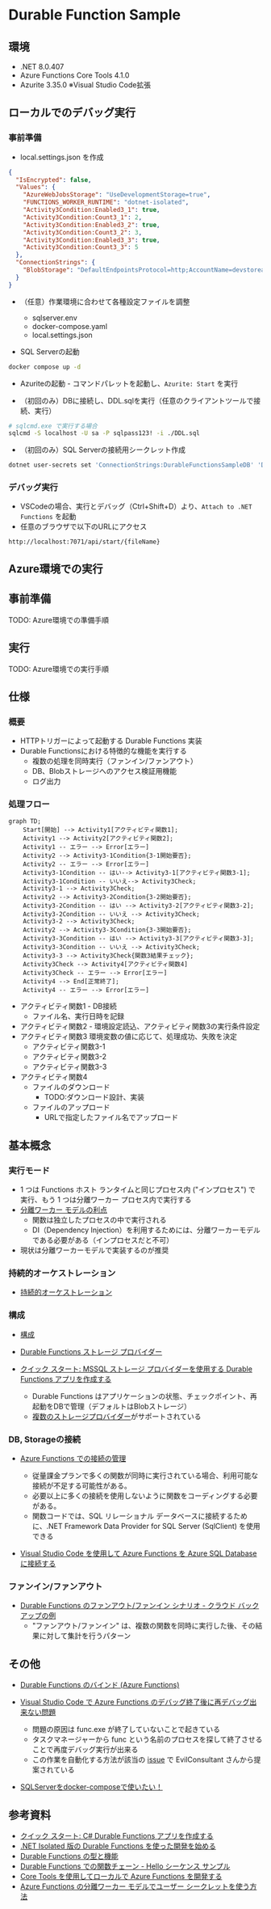 # Durable Function Sample

## 環境

* .NET 8.0.407
* Azure Functions Core Tools 4.1.0
* Azurite 3.35.0 ※Visual Studio Code拡張

## ローカルでのデバッグ実行

### 事前準備

* local.settings.json を作成

``` json
{
  "IsEncrypted": false,
  "Values": {
    "AzureWebJobsStorage": "UseDevelopmentStorage=true",
    "FUNCTIONS_WORKER_RUNTIME": "dotnet-isolated",
    "Activity3Condition:Enabled3_1": true,
    "Activity3Condition:Count3_1": 2,
    "Activity3Condition:Enabled3_2": true,
    "Activity3Condition:Count3_2": 3,
    "Activity3Condition:Enabled3_3": true,
    "Activity3Condition:Count3_3": 5
  },
  "ConnectionStrings": {
    "BlobStorage": "DefaultEndpointsProtocol=http;AccountName=devstoreaccount1;AccountKey=Eby8vdM02xNOcqFlqUwJPLlmEtlCDXJ1OUzFT50uSRZ6IFsuFq2UVErCz4I6tq/K1SZFPTOtr/KBHBeksoGMGw==;BlobEndpoint=http://127.0.0.1:10000/devstoreaccount1;"
  }
}
```

* （任意）作業環境に合わせて各種設定ファイルを調整
  * sqlserver.env
  * docker-compose.yaml
  * local.settings.json

* SQL Serverの起動

``` bash
docker compose up -d
```

* Azuriteの起動 - コマンドパレットを起動し、`Azurite: Start` を実行

* （初回のみ）DBに接続し、DDL.sqlを実行（任意のクライアントツールで接続、実行）

``` bash
# sqlcmd.exe で実行する場合 
sqlcmd -S localhost -U sa -P sqlpass123! -i ./DDL.sql
```

* （初回のみ）SQL Serverの接続用シークレット作成

``` bash
dotnet user-secrets set 'ConnectionStrings:DurableFunctionsSampleDB' 'Data Source=tcp:localhost, 1433;Initial Catalog=dfuncdb;User ID=sa;Password=sqlpass123!;TrustServerCertificate=True'
```

### デバッグ実行

* VSCodeの場合、実行とデバッグ（Ctrl+Shift+D）より、`Attach to .NET Functions` を起動
* 任意のブラウザで以下のURLにアクセス

``` url
http://localhost:7071/api/start/{fileName}
```

## Azure環境での実行

## 事前準備

TODO: Azure環境での準備手順

## 実行

TODO: Azure環境での実行手順

## 仕様

### 概要

* HTTPトリガーによって起動する Durable Functions 実装
* Durable Functionsにおける特徴的な機能を実行する
  * 複数の処理を同時実行（ファンイン/ファンアウト）
  * DB、Blobストレージへのアクセス検証用機能
  * ログ出力

### 処理フロー

``` mermaid
graph TD;
    Start[開始] --> Activity1[アクティビティ関数1];
    Activity1 --> Activity2[アクティビティ関数2];
    Activity1 -- エラー --> Error[エラー]
    Activity2 --> Activity3-1Condition{3-1開始要否};
    Activity2 -- エラー --> Error[エラー]
    Activity3-1Condition -- はい--> Activity3-1[アクティビティ関数3-1];
    Activity3-1Condition -- いいえ--> Activity3Check;
    Activity3-1 --> Activity3Check;
    Activity2 --> Activity3-2Condition{3-2開始要否};
    Activity3-2Condition -- はい --> Activity3-2[アクティビティ関数3-2];
    Activity3-2Condition -- いいえ --> Activity3Check;
    Activity3-2 --> Activity3Check;
    Activity2 --> Activity3-3Condition{3-3開始要否};
    Activity3-3Condition -- はい --> Activity3-3[アクティビティ関数3-3];
    Activity3-3Condition -- いいえ --> Activity3Check;
    Activity3-3 --> Activity3Check{関数3結果チェック};
    Activity3Check --> Activity4[アクティビティ関数4]
    Activity3Check -- エラー --> Error[エラー]
    Activity4 --> End[正常終了];
    Activity4 -- エラー --> Error[エラー]

```

* アクティビティ関数1 - DB接続
  * ファイル名、実行日時を記録
* アクティビティ関数2 - 環境設定読込、アクティビティ関数3の実行条件設定
* アクティビティ関数3 環境変数の値に応じて、処理成功、失敗を決定
  * アクティビティ関数3-1
  * アクティビティ関数3-2
  * アクティビティ関数3-3
* アクティビティ関数4
  * ファイルのダウンロード
    * TODO:ダウンロード設計、実装
  * ファイルのアップロード
    * URLで指定したファイル名でアップロード

## 基本概念

### 実行モード

* 1 つは Functions ホスト ランタイムと同じプロセス内 ("インプロセス") で実行、もう 1 つは分離ワーカー プロセス内で実行する
* [分離ワーカー モデルの利点](https://learn.microsoft.com/ja-jp/azure/azure-functions/dotnet-isolated-process-guide?tabs=ihostapplicationbuilder%2Cwindows#benefits-of-the-isolated-worker-model)
  * 関数は独立したプロセスの中で実行される
  * DI（Dependency Injection）を利用するためには、分離ワーカーモデルである必要がある（インプロセスだと不可）
* 現状は分離ワーカーモデルで実装するのが推奨

### 持続的オーケストレーション

<!--TODO: 持続的オーケストレーションについてポイントをまとめる-->
* [持続的オーケストレーション](https://learn.microsoft.com/ja-jp/azure/azure-functions/durable/durable-functions-orchestrations?source=recommendations&tabs=csharp-inproc)

### 構成

* [構成](https://learn.microsoft.com/ja-jp/azure/azure-functions/dotnet-isolated-process-guide?tabs=ihostapplicationbuilder%2Cwindows#configuration)

* [Durable Functions ストレージ プロバイダー](https://learn.microsoft.com/ja-jp/azure/azure-functions/durable/durable-functions-storage-providers)
* [クイック スタート: MSSQL ストレージ プロバイダーを使用する Durable Functions アプリを作成する](https://learn.microsoft.com/ja-jp/azure/azure-functions/durable/quickstart-mssql)
  * Durable Functions はアプリケーションの状態、チェックポイント、再起動をDBで管理（デフォルトはBlobストレージ）
  * [複数のストレージプロバイダー](https://learn.microsoft.com/ja-jp/azure/azure-functions/durable/durable-functions-storage-providers)がサポートされている

### DB, Storageの接続

* [Azure Functions での接続の管理](https://learn.microsoft.com/ja-jp/azure/azure-functions/manage-connections?tabs=csharp)
  * 従量課金プランで多くの関数が同時に実行されている場合、利用可能な接続が不足する可能性がある。
  * 必要以上に多くの接続を使用しないように関数をコーディングする必要がある。
  * 関数コードでは、SQL リレーショナル データベースに接続するために、.NET Framework Data Provider for SQL Server (SqlClient) を使用できる

* [Visual Studio Code を使用して Azure Functions を Azure SQL Database に接続する](https://learn.microsoft.com/ja-jp/azure/azure-functions/functions-add-output-binding-azure-sql-vs-code?pivots=programming-language-csharp)

### ファンイン/ファンアウト

* [Durable Functions のファンアウト/ファンイン シナリオ - クラウド バックアップの例](https://learn.microsoft.com/ja-jp/azure/azure-functions/durable/durable-functions-cloud-backup?tabs=csharp)
  * "ファンアウト/ファンイン" は、複数の関数を同時に実行した後、その結果に対して集計を行うパターン

## その他

* [Durable Functions のバインド (Azure Functions)](https://learn.microsoft.com/ja-jp/azure/azure-functions/durable/durable-functions-bindings?tabs=python-v2%2Cin-process%2C2x-durable-functions&pivots=programming-language-csharp)

* [Visual Studio Code で Azure Functions のデバッグ終了後に再デバッグ出来ない問題](https://zenn.dev/microsoft/articles/azure-functions-vscode-debugbug)
  * 問題の原因は func.exe が終了していないことで起きている
  * タスクマネージャーから func という名前のプロセスを探して終了させることで再度デバッグ実行が出来る
  * この作業を自動化する方法が該当の [issue](https://github.com/microsoft/vscode-azurefunctions/issues/4416) で EvilConsultant さんから提案されている

* [SQLServerをdocker-composeで使いたい！](https://qiita.com/y-yoshizawa/items/4535c06eaa0245a6cd0d)

## 参考資料

* [クイック スタート: C# Durable Functions アプリを作成する](https://learn.microsoft.com/ja-jp/azure/azure-functions/durable/durable-functions-isolated-create-first-csharp?pivots=code-editor-vscode)
* [.NET Isolated 版の Durable Functions を使った開発を始める](https://blog.shibayan.jp/entry/20250106/1736147619)
* [Durable Functions の型と機能](https://learn.microsoft.com/ja-jp/azure/azure-functions/durable/durable-functions-types-features-overview)
* [Durable Functions での関数チェーン - Hello シーケンス サンプル](https://learn.microsoft.com/ja-jp/azure/azure-functions/durable/durable-functions-sequence?tabs=csharp)
* [Core Tools を使用してローカルで Azure Functions を開発する](https://learn.microsoft.com/ja-jp/azure/azure-functions/functions-run-local?tabs=windows%2Cisolated-process%2Cnode-v4%2Cpython-v2%2Chttp-trigger%2Ccontainer-apps&pivots=programming-language-csharp)
* [Azure Functions の分離ワーカー モデルでユーザー シークレットを使う方法](https://zenn.dev/microsoft/articles/isolated-functions-user-secret)
